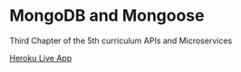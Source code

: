 # MongoDB and Mongoose

Third Chapter of the 5th curriculum APIs and Microservices

[Heroku Live App](https://powerful-reaches-94867.herokuapp.com/)
